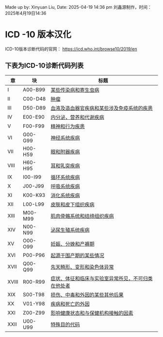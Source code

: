 Made up by: Xinyuan Liu, Date: 2025-04-19 14:36 pm
刘鑫源制作，时间：2025年4月19日14:36

# ICD -10 版本汉化

ICD-10版本诊断代码的官网：
https://icd.who.int/browse10/2019/en

## 下表为ICD-10诊断代码列表

| **章** | **块**    | **标题**                                    |
|-------|----------|-------------------------------------------|
| I     | A00\-B99 | [某些传染病和寄生虫病](./A00-B99.md)                |
| II    | C00\-D48 | [肿瘤](./C00-D48.md)                        |
| III   | D50\-D89 | [血液及造血器官疾病和某些涉及免疫系统的疾患](./D50-D89.md)     |
| IV    | E00\-E90 | [内分泌，营养和代谢疾病](./E00-E90.md)               |
| V     | F00\-F99 | [精神和行为疾患](./F00-F99.md)                   |
| VI    | G00\-G99 | [神经系统疾病](./G00-G99.md)                    |
| VII   | H00\-H59 | [眼和附器疾病](./H00-H59.md)                    |
| VIII  | H60\-H95 | [耳和乳突疾病](./H60-H95.md)                    |
| IX    | I00\-I99 | [循环系统疾病](./I00-I99.md)                    |
| X     | J00\-J99 | [呼吸系统疾病](./J00-J99.md)                    |
| XI    | K00\-K93 | [消化系统疾病](./K00-K93.md)                    |
| XII   | L00\-L99 | [皮肤和皮下组织疾病](./L00-L99.md)                 |
| XIII  | M00\-M99 | [肌肉骨骼系统和结缔组织疾病](./M00-M99.md)             |
| XIV   | N00\-N99 | [泌尿生殖系统疾病](./N00-N99.md)                  |
| XV    | O00\-O99 | [妊娠、分娩和产褥期](./O00-O99.md)                 |
| XVI   | P00\-P96 | [起源于围产期的某些情况 ](./P00-P96.md)              |
| XVII  | Q00\-Q99 | [先天畸形、变形和染色体异常](./Q00-Q99.md)             |
| XVIII | R00\-R99 | [症状、体征和临床与实验室异常所见，不可归类在他处者](./R00-R99.md) |
| XIX   | S00\-T98 | [损伤、中毒和外因的某些其他后果](./S00-T98.md)           |
| XX    | V01\-Y98 | [疾病和死亡的外因](./V01-Y98.md)                  |
| XXI   | Z00\-Z99 | [影响健康状态和与保健机构接触的因素](./Z00-Z99.md)         |
| XXII  | U00\-U99 | [特殊目的代码](./U00-U99.md)                    |
